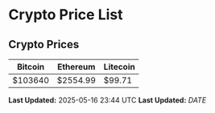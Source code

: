 # Crypto Price List

## Crypto Prices
| Bitcoin | Ethereum | Litecoin |
| ------- | -------- | -------- |
| $103640 | $2554.99 | $99.71 |
**Last Updated:** 2025-05-16 23:44 UTC
**Last Updated:** $DATE$
